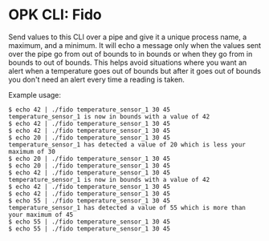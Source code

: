 # OPK CLI: Fido

Send values to this CLI over a pipe and give it a unique process name, a maximum, and a minimum. It will echo a message only when the values sent over the pipe go from out of bounds to in bounds or when they go from in bounds to out of bounds. This helps avoid situations where you want an alert when a temperature goes out of bounds but after it goes out of bounds you don't need an alert every time a reading is taken. 

Example usage:
```
$ echo 42 | ./fido temperature_sensor_1 30 45
temperature_sensor_1 is now in bounds with a value of 42
$ echo 42 | ./fido temperature_sensor_1 30 45
$ echo 42 | ./fido temperature_sensor_1 30 45
$ echo 20 | ./fido temperature_sensor_1 30 45
temperature_sensor_1 has detected a value of 20 which is less your maximum of 30
$ echo 20 | ./fido temperature_sensor_1 30 45
$ echo 20 | ./fido temperature_sensor_1 30 45
$ echo 42 | ./fido temperature_sensor_1 30 45
temperature_sensor_1 is now in bounds with a value of 42
$ echo 42 | ./fido temperature_sensor_1 30 45
$ echo 42 | ./fido temperature_sensor_1 30 45
$ echo 55 | ./fido temperature_sensor_1 30 45
temperature_sensor_1 has detected a value of 55 which is more than your maximum of 45
$ echo 55 | ./fido temperature_sensor_1 30 45
$ echo 55 | ./fido temperature_sensor_1 30 45
```


